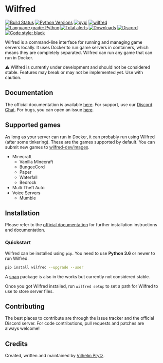 # Wilfred

[![Build Status](https://travis-ci.com/wilfred-dev/wilfred.svg?branch=master)](https://travis-ci.com/wilfred-dev/wilfred)
[![Python Versions](https://img.shields.io/pypi/pyversions/wilfred)](https://pypi.org/project/wilfred)
[![pypi](https://img.shields.io/pypi/v/wilfred)](https://pypi.org/project/wilfred)
[![wilfred](https://snapcraft.io//wilfred/badge.svg)](https://snapcraft.io/wilfred)
[![Language grade: Python](https://img.shields.io/lgtm/grade/python/g/wilfred-dev/wilfred.svg?logo=lgtm&logoWidth=18)](https://lgtm.com/projects/g/wilfred-dev/wilfred/context:python)
[![Total alerts](https://img.shields.io/lgtm/alerts/g/wilfred-dev/wilfred.svg?logo=lgtm&logoWidth=18)](https://lgtm.com/projects/g/wilfred-dev/wilfred/alerts/)
[![Downloads](https://pepy.tech/badge/wilfred)](https://pepy.tech/project/wilfred)
[![Discord](https://img.shields.io/discord/666366973072113698?label=&logo=discord&logoColor=ffffff&color=7389D8&labelColor=6A7EC2)](https://discord.gg/Ry7zV8B)
[![Code style: black](https://img.shields.io/badge/code%20style-black-000000.svg)](https://github.com/psf/black)

Wilfred is a command-line interface for running and managing game servers locally. It uses Docker to run game servers in containers, which means they are completely separated. Wilfred can run any game that can run in Docker.

⚠️ Wilfred is currently under development and should not be considered stable. Features may break or may not be implemented yet. Use with caution.

## Documentation

The official documentation is available [here](https://docs.wilfredproject.org/en/latest/). For support, use our [Discord Chat](https://discord.gg/Ry7zV8B). For bugs, you can open an issue [here](https://github.com/wilfred-dev/wilfred/issues).

## Supported games

As long as your server can run in Docker, it can probably run using Wilfred (after some tinkering). These are the games supported by default. You can submit new games to [wilfred-dev/images](https://github.com/wilfred-dev/images).

- Minecraft
  - Vanilla Minecraft
  - BungeeCord
  - Paper
  - Waterfall
  - Bedrock
- Multi Theft Auto
- Voice Servers
  - Mumble

## Installation

Please refer to the [official documentation](https://docs.wilfredproject.org/en/latest/installation/) for further installation instructions and documentation.

### Quickstart

Wilfred can be installed using `pip`. You need to use **Python 3.6** or newer to run Wilfred.

```bash
pip install wilfred --upgrade --user
```

A [snap](https://snapcraft.io/wilfred) package is also in the works but currently not considered stable.

Once you got Wilfred installed, run `wilfred setup` to set a path for Wilfred to use to store server files.

## Contributing

The best places to contribute are through the issue tracker and the official Discord server. For code contributions, pull requests and patches are always welcome!

## Credits

Created, written and maintained by [Vilhelm Prytz](https://github.com/VilhelmPrytz).
